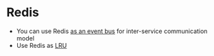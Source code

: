 # Redis

* You can use Redis [as an event bus](https://dzone.com/articles/using-redis-to-deal-with-inter-service-communicati) for inter-service communication model
* Use Redis as [LRU](https://www.compose.com/articles/api-caching-with-redis-and-nodejs/)

